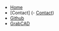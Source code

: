 * [Home](home)
* [Contact] (- [Contact](contact))
* [Github](https://github.com/dmalawey/OpenJar)
* [GrabCAD](https://grabcad.com/library?page=1&time=all_time&sort=recent&query=openjar)
